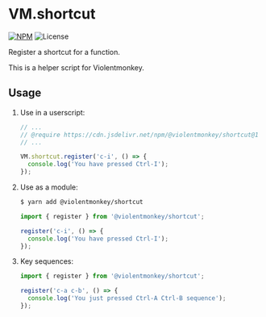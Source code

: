 # VM.shortcut

[![NPM](https://img.shields.io/npm/v/@violentmonkey/shortcut.svg)](https://npm.im/@violentmonkey/shortcut)
![License](https://img.shields.io/npm/l/@violentmonkey/shortcut.svg)

Register a shortcut for a function.

This is a helper script for Violentmonkey.

## Usage

1. Use in a userscript:

   ```js
   // ...
   // @require https://cdn.jsdelivr.net/npm/@violentmonkey/shortcut@1
   // ...

   VM.shortcut.register('c-i', () => {
     console.log('You have pressed Ctrl-I');
   });
   ```

2. Use as a module:

   ```bash
   $ yarn add @violentmonkey/shortcut
   ```

   ```js
   import { register } from '@violentmonkey/shortcut';

   register('c-i', () => {
     console.log('You have pressed Ctrl-I');
   });
   ```

3. Key sequences:

   ```js
   import { register } from '@violentmonkey/shortcut';

   register('c-a c-b', () => {
     console.log('You just pressed Ctrl-A Ctrl-B sequence');
   });
   ```
